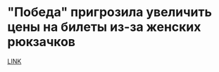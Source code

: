 # "Победа" пригрозила увеличить цены на билеты из-за женских рюкзачков



[LINK](https://varlamov.ru/1845235.html)